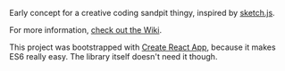 Early concept for a creative coding sandpit thingy, inspired by [sketch.js](https://github.com/soulwire/sketch.js).

For more information, [check out the Wiki](https://github.com/superhighfives/sandpit/wiki).

This project was bootstrapped with [Create React App](https://github.com/facebookincubator/create-react-app), because it makes ES6 really easy. The library itself doesn't need it though.
